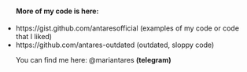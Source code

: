 <ul>
  <h4>More of my code is here:</h4>
  <li>https://gist.github.com/antaresofficial <span>(examples of my code or code that I liked)</span></li>
  <li>https://github.com/antares-outdated <span>(outdated, sloppy code)</span></li>
 </ul>
 <ul>
  You can find me here: @mariantares <span><b>(telegram)</b></span>
</ul>
